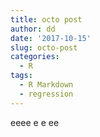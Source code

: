 ```yaml
---
title: octo post
author: dd
date: '2017-10-15'
slug: octo-post
categories:
  - R
tags:
  - R Markdown
  - regression
---
```

eeee
e
e
ee